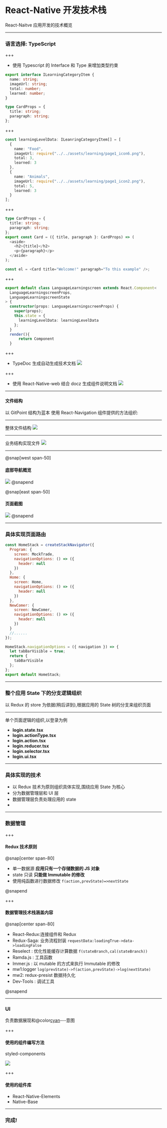 # React-Native 开发技术栈

React-Naitve 应用开发的技术概览

---

### 语言选择: TypeScript

+++

- 使用 Typescript 的 Interface 和 Type 来增加类型约束

```typescript
export interface ILearningCategoryItem {
  name: string;
  imageUrl: string;
  total: number;
  learned: number;
}

type CardProps = {
  title: string;
  paragraph: string;
};
```

+++

```typescript
const learningLevelData: ILeanringCategoryItem[] = [
  {
    name: "Food",
    imageUrl: require("../../assets/learning/page1_icon6.png"),
    total: 3,
    learned: 3
  },
  {
    name: "Animals",
    imageUrl: require("../../assets/learning/page1_icon2.png"),
    total: 5,
    learned: 3
  }
];
```

+++

```typescript
type CardProps = {
  title: string;
  paragraph: string;
};
export const Card = ({ title, paragraph }: CardProps) => (
  <aside>
    <h2>{title}</h2>
    <p>{paragraph}</p>
  </aside>
);

const el = <Card title="Welcome!" paragraph="To this example" />;
```

+++

```typescript
export default class LanguageLearningscreen extends React.Component<
  LanguageLearningscreenProps,
  LanguageLearningscreenState
> {
  constructor(props: LanguageLearningscreenProps) {
    super(props);
    this.state = {
      learningLevelData: learningLevelData
    };
  }
  render(){
      return Component
  }
```

+++

- TypeDoc 生成自动生成技术文档
  ![](images/typedoc.png)

+++

- 使用 React-Native-web 结合 docz 生成组件说明文档
  ![](images/docz.png)

---

#### 文件结构

以 GitPoint 结构为蓝本
使用 React-Navigation 组件提供的方法组织:

---

整体文件结构
![](images/gitpoint1.png)

---

业务结构实现文件
![](images/gitpoint2.png)

---

@snap[west span-50]

#### 底部导航概览

![](images/tabbottomBar.png)
@snapend

@snap[east span-50]

#### 页面截图

![](images/innerPeroid.png)
@snapend

---

### 具体实现页面路由

```javascript
const HomeStack = createStackNavigator({
  Program: {
    screen: MockTrade,
    navigationOptions: () => ({
      header: null
    })
  },
  Home: {
    screen: Home,
    navigationOptions: () => ({
      header: null
    })
  },
  NewComer: {
    screen: NewComer,
    navigationOptions: () => ({
      header: null
    })
  }
  //......
});

HomeStack.navigationOptions = ({ navigation }) => {
  let tabBarVisible = true;
  return {
    tabBarVisible
  };
};
export default HomeStack;
```

---

### 整个应用 State 下的分支逻辑组织

以 Redux 的 store 为依据(稍后讲到),根据应用的 State 树的分支来组织页面

---

单个页面逻辑的组织,以登录为例

- **login.state.tsx**
- **login.actionType.tsx**
- **login.action.tsx**
- **login.reducer.tsx**
- **login.selector.tsx**
- **login.ui.tsx**

---

### 具体实现的技术

- 以 Redux 技术为原则组织具体实现,围绕应用 State 为核心
- 分为数据管理层和 UI 层
- 数据管理层负责处理应用的 state
-

---

### 数据管理

+++

#### Redux 技术原则

@snap[center span-80]

- 单一数据源 **应用只有一个存储数据的 JS 对象**
- state 只读 **只能做 Immutable 的修改**
- 使用纯函数进行数据修改 `f(action,prevState)=>nextState`

@snapend

+++

#### 数据管理技术栈涵盖内容

@snap[center span-80]

- React-Redux:连接组件和 Redux
- Redux-Saga: 业务流程封装 `requestData:loadingTrue->data->loadingFalse`
- Reselect : 优化性能缓存计算数据 `f(stateBranch,cal(stateBranch))`
- Ramda.js : 工具函数
- Immer.js : 以 mutable 的方式来执行 Immutable 的修改
- mw1:logger `log(prevState)->f(action,prevState)->log(nextState)`
- mw2: redux-presist 数据持久化
- Dev-Tools : 调试工具

@snapend

---

### UI

负责数据展现和@color[cyan](**表现修改应用数据的意图**)---意图

+++

#### 使用的组件编写方法

styled-components

![](images/styled.png)

+++

#### 使用的组件库

- React-Native-Elements
- Native-Base

---

### 完成!
